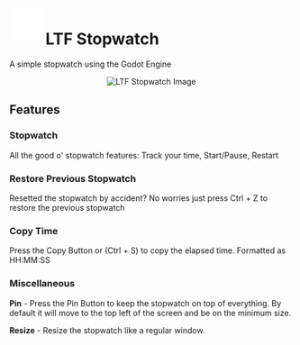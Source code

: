 <img align="left" width="64" height="64" src="https://github.com/LiteFeather1/ltf-stopwatch/blob/v0.8/assets/sprites/Icon.svg" alt="LTF Stopwatch icon">

# LTF Stopwatch

A simple stopwatch using the Godot Engine

<p align="center">
    <img src="https://github.com/LiteFeather1/ltf-stopwatch/assets/102820899/edcc7c00-8dd4-46f8-8312-442393ba6f18" alt="LTF  Stopwatch Image" width="256"/>
</p>

## Features

### Stopwatch

All the good o' stopwatch features: Track your time, Start/Pause, Restart

### Restore Previous Stopwatch
Resetted the stopwatch by accident? No worries just press Ctrl + Z to restore the previous stopwatch

### Copy Time

Press the Copy Button or (Ctrl + S) to copy the elapsed time. Formatted as HH:MM:SS

### Miscellaneous

__Pin__ - Press the Pin Button to keep the stopwatch on top of everything. By default it will move to the top left of the screen and be on the minimum size.

__Resize__ - Resize the stopwatch like a regular window.
